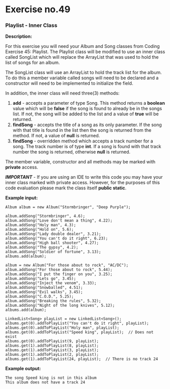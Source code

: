 # Exercise no.49
### Playlist - Inner Class

**Description:**

For this exercise you will need your Album and Song classes from Coding Exercise 45: Playlist. The Playlist class will be modified to use an inner class called SongList which will replace the ArrayList that was used to hold the list of songs for an album.

The SongList class will use an ArrayList to hold the track list for the album. To do this a member variable called songs will need to be declared and a constructor will need to be implemented to initialize the field.

In addition, the inner class will need three(3) methods:

1) **add** - accepts a parameter of type Song. This method returns a **boolean** value which will be **false** if the song is found to already be in the songs list. If not, the song will be added to the list and a value of **true** will be returned.
2) **findSong** - accepts the title of a song as its only parameter. If the song with that title is found in the list then the song is returned from the method. If not, a value of **null** is returned.
3) **findSong** - overridden method which accepts a track number for a song. The track number is of type **int**. If a song is found with that track number the song is returned, otherwise **null** is returned.
   
The member variable, constructor and all methods may be marked with **private** access.

***IMPORTANT*** - If you are using an IDE to write this code you may have your inner class marked with private access. However, for the purposes of this code evaluation please mark the class itself **public static**.

**Example input:**
```
Album album = new Album("Stormbringer", "Deep Purple");

album.addSong("Stormbringer", 4.6);
album.addSong("Love don't mean a thing", 4.22);
album.addSong("Holy man", 4.3);
album.addSong("Hold on", 5.6);
album.addSong("Lady double dealer", 3.21);
album.addSong("You can't do it right", 6.23);
album.addSong("High ball shooter", 4.27);
album.addSong("The gypsy", 4.2);
album.addSong("Soldier of fortune", 3.13);
albums.add(album);

album = new Album("For those about to rock", "AC/DC");
album.addSong("For those about to rock", 5.44);
album.addSong("I put the finger on you", 3.25);
album.addSong("Lets go", 3.45);
album.addSong("Inject the venom", 3.33);
album.addSong("Snowballed", 4.51);
album.addSong("Evil walks", 3.45);
album.addSong("C.O.D.", 5.25);
album.addSong("Breaking the rules", 5.32);
album.addSong("Night of the long knives", 5.12);
albums.add(album);

LinkedList<Song> playList = new LinkedList<Song>();
albums.get(0).addToPlayList("You can't do it right", playList);
albums.get(0).addToPlayList("Holy man", playList);
albums.get(0).addToPlayList("Speed king", playList);  // Does not exist
albums.get(0).addToPlayList(9, playList);
albums.get(1).addToPlayList(8, playList);
albums.get(1).addToPlayList(3, playList);
albums.get(1).addToPlayList(2, playList);
albums.get(1).addToPlayList(24, playList);  // There is no track 24
```
**Example output:**
```
The song Speed king is not in this album
This album does not have a track 24
```